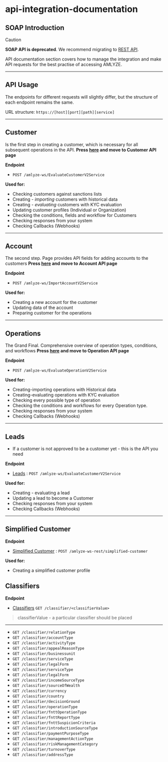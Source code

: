 # api-integration-documentation

## SOAP Introduction

> [!CAUTION]
> **SOAP API is deprecated**. We recommend migrating to [REST API](../Rest/README.md).

API documentation section covers how to manage the integration and make API requests for the best practise of accessing AMLYZE.

---

## API Usage

The endpoints for different requests will slightly differ, but the structure of each endpoint remains the same.

URL structure: `https://[host][port][path][service]`

---

## Customer

Is the first step in creating a customer, which is necessary for all subsequent operations in the API.
**Press [here](customer/customer.md) and move to Customer API page**

**Endpoint**

* `POST /amlyze-ws/EvaluateCustomerV2Service`

**Used for:**

* Checking customers against sanctions lists
* Creating - *importing* customers with historical data
* Creating - *evaluating* customers with KYC evaluation
* Updating customer profiles (Individual or Organization)
* Checking the conditions, fields and workflow for Customers
* Checking responses from your system
* Checking Callbacks (Webhooks)

---

## Account

 The second step. Page provides API fields for adding accounts to the customers
**Press [here](account/account.md) and move to Account API page**

**Endpoint**

* `POST /amlyze-ws/ImportAccountV2Service`

**Used for:**

* Creating a new account for the customer
* Updating data of the account
* Preparing customer for the operations

---

## Operations

 The Grand Final. Comprehensive overview of operation types, conditions, and workflows
   **Press [here](operation/operation.md) and move to Operation API page**

**Endpoint**

* `POST /amlyze-ws/EvaluateOperationV2Service`

**Used for:**

* Creating-importing operations with Historical data
* Creating-evaluating operations with KYC evaluation
* Checking  every possible type of operation
* Checking the conditions and workflows for every Operation type.
* Checking responses from your system
* Checking Callbacks (Webhooks)

---

## Leads

* If a customer is not approved to be a customer yet - this is the API you need

**Endpoint**

* [Leads](leads/README.md) : `POST /amlyze-ws/EvaluateCustomerV2Service`

**Used for:**

* Creating - evaluating a lead
* Updating a lead to become a Customer
* Checking responses from your system
* Checking Callbacks (Webhooks)

---

## Simplified Customer

**Endpoint**

* [Simplified Customer](simplifiedCustomer/simplifiedCustomer.md) : `POST /amlyze-ws-rest/simplified-customer`

**Used for:**

* Creating a simplified customer profile

## Classifiers

**Endpoint**

* [Classifiers](../Classifiers/classifiers.md)  `GET /classifier/<classifierValue>`
  
> classifierValue - a particular classifier should be placed

---

* `GET /classifier/relationType`
* `GET /classifier/accountType`
* `GET /classifier/activityType`
* `GET /classifier/appealReasonType`
* `GET /classifier/businessunit`
* `GET /classifier/serviceType`
* `GET /classifier/legalForm`
* `GET /classifier/serviceType`
* `GET /classifier/legalForm`
* `GET /classifier/incomeSourceType`
* `GET /classifier/sourceOfWealth`
* `GET /classifier/currency`
* `GET /classifier/country`
* `GET /classifier/decisionGround`
* `GET /classifier/operationType`
* `GET /classifier/fnttOperationType`
* `GET /classifier/fnttReportType`
* `GET /classifier/fnttSuspicionCriteria`
* `GET /classifier/introductionSourceType`
* `GET /classifier/paymentPurposeType`
* `GET /classifier/managementActionType`
* `GET /classifier/riskManagementCategory`
* `GET /classifier/turnoverType`
* `GET /classifier/addressType`
